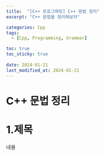 ```yaml
---
title:  "[C++ 프로그래밍] C++ 문법 정리"
excerpt: "C++ 문법을 정리해보자"

categories: Cpp
tags:
  - [Cpp, Programming, Grammar]

toc: true
toc_sticky: true
 
date: 2024-01-21
last_modified_at: 2024-01-21
---
```



# C++ 문법 정리

1.제목
=============
내용